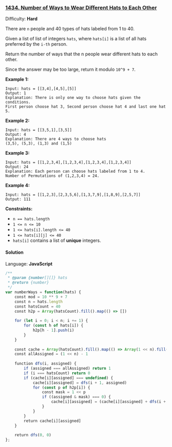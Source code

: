 ### [1434\. Number of Ways to Wear Different Hats to Each Other](https://leetcode.com/problems/number-of-ways-to-wear-different-hats-to-each-other/)

Difficulty: **Hard**


There are `n` people and 40 types of hats labeled from 1 to 40.

Given a list of list of integers `hats`, where `hats[i]` is a list of all hats preferred by the `i-th` person.

Return the number of ways that the n people wear different hats to each other.

Since the answer may be too large, return it modulo `10^9 + 7`.

**Example 1:**

```
Input: hats = [[3,4],[4,5],[5]]
Output: 1
Explanation: There is only one way to choose hats given the conditions. 
First person choose hat 3, Second person choose hat 4 and last one hat 5.
```

**Example 2:**

```
Input: hats = [[3,5,1],[3,5]]
Output: 4
Explanation: There are 4 ways to choose hats
(3,5), (5,3), (1,3) and (1,5)
```

**Example 3:**

```
Input: hats = [[1,2,3,4],[1,2,3,4],[1,2,3,4],[1,2,3,4]]
Output: 24
Explanation: Each person can choose hats labeled from 1 to 4.
Number of Permutations of (1,2,3,4) = 24.
```

**Example 4:**

```
Input: hats = [[1,2,3],[2,3,5,6],[1,3,7,9],[1,8,9],[2,5,7]]
Output: 111
```

**Constraints:**

*   `n == hats.length`
*   `1 <= n <= 10`
*   `1 <= hats[i].length <= 40`
*   `1 <= hats[i][j] <= 40`
*   `hats[i]` contains a list of **unique** integers.


#### Solution

Language: **JavaScript**

```javascript
/**
 * @param {number[][]} hats
 * @return {number}
 */
var numberWays = function(hats) {
    const mod = 10 ** 9 + 7
    const n = hats.length
    const hatsCount = 40
    const h2p = Array(hatsCount).fill().map(() => [])
    
    for (let i = 0; i < n; i += 1) {
        for (const h of hats[i]) {
            h2p[h - 1].push(i)
        }
    }
    
    const cache = Array(hatsCount).fill().map(() => Array(1 << n).fill())
    const allAssigned = (1 << n) - 1
    
    function dfs(i, assigned) {
        if (assigned === allAssigned) return 1
        if (i === hatsCount) return 0
        if (cache[i][assigned] === undefined) {
            cache[i][assigned] = dfs(i + 1, assigned)
            for (const p of h2p[i]) {
                const mask = 1 << p
                if ((assigned & mask) === 0) {
                    cache[i][assigned] = (cache[i][assigned] + dfs(i + 1, assigned | mask)) % mod
                }
            }
        }
        return cache[i][assigned]
    }
    
    return dfs(0, 0)
};
```